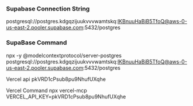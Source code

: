 ### Supabase Connection String

postgresql://postgres.kdgqzijuukvvvwamtskq:lKBnuuHaBiB5TfoQ@aws-0-us-east-2.pooler.supabase.com:5432/postgres

### SupaBase Command

npx -y @modelcontextprotocol/server-postgres postgresql://postgres.kdgqzijuukvvvwamtskq:lKBnuuHaBiB5TfoQ@aws-0-us-east-2.pooler.supabase.com:5432/postgres

Vercel api
pkVRD1cPsub8pu9NhufUXqhe

Vercel Command
npx vercel-mcp VERCEL_API_KEY=pkVRD1cPsub8pu9NhufUXqhe
